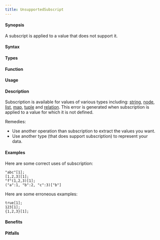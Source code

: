 ```yaml
---
title: UnsupportedSubscript
---
```


#### Synopsis

A subscript is applied to a value that does not support it.

#### Syntax

#### Types

#### Function
       
#### Usage

#### Description

Subscription is available for values of various types including: 
[string]((Rascal:String-Subscription)), 
[node]((Rascal:Node-Subscription)),
[list]((Rascal:List-Subscription)), 
[map]((Rascal:Map-Subscription)), 
[tuple]((Rascal:Tuple-Subscription)) and 
[relation]((Rascal:Relation-Subscription)).
This error is generated when subscription is applied to a value for which it is not defined.

Remedies:

*  Use another operation than subscription to extract the values you want.
*  Use another type (that does support subscription) to represent your data.

#### Examples

Here are some correct uses of subscription:
```rascal-shell
"abc"[1];
[1,2,3][1];
"f"(1,2,3)[1];
("a":1, "b":2, "c":3)["b"]
```
Here are some erroneous examples:
```rascal-shell,error
true[1];
123[1];
{1,2,3}[1];
```

#### Benefits

#### Pitfalls

